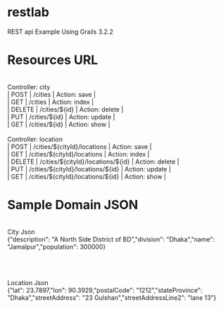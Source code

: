 # restlab
REST api Example Using Grails 3.2.2

# Resources URL
<br/>
Controller: city
<br/> |   POST   | /cities                                | Action: save             |
<br/> |   GET    | /cities                                | Action: index            |
<br/> |  DELETE  | /cities/${id}                          | Action: delete           |
<br/> |   PUT    | /cities/${id}                          | Action: update           |
<br/> |   GET    | /cities/${id}                          | Action: show             |

<br/>
<br/>
Controller: location
<br/> |   POST   | /cities/${cityId}/locations            | Action: save             |
<br/> |   GET    | /cities/${cityId}/locations            | Action: index            |
<br/> |  DELETE  | /cities/${cityId}/locations/${id}      | Action: delete           |
<br/> |   PUT    | /cities/${cityId}/locations/${id}      | Action: update           |
<br/> |   GET    | /cities/${cityId}/locations/${id}      | Action: show             |

# Sample Domain JSON
<br/> City Json
<br/>  {"description": "A North Side District of BD","division": "Dhaka","name": "Jamalpur","population": 300000}

<br/>
<br/>
<br/> Location Json
<br/>  {"lat": 23.7897,"lon": 90.3929,"postalCode": "1212","stateProvince": "Dhaka","streetAddress": "23 Gulshan","streetAddressLine2": "lane 13"}
